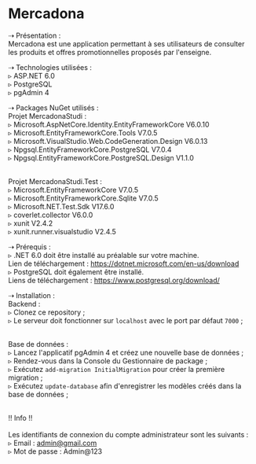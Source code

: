 
Mercadona
====================================================

⇢ Présentation :
<br> Mercadona est une application permettant à ses utilisateurs de consulter les produits et offres promotionnelles proposés par l'enseigne.
<br>

⇢ Technologies utilisées :
<br>▹ ASP.NET 6.0
<br>▹ PostgreSQL
<br>▹ pgAdmin 4
<br>

⇢ Packages NuGet utilisés :
<br>Projet MercadonaStudi :
<br>▹ Microsoft.AspNetCore.Identity.EntityFrameworkCore V6.0.10
<br>▹ Microsoft.EntityFrameworkCore.Tools V7.0.5
<br>▹ Microsoft.VisualStudio.Web.CodeGeneration.Design V6.0.13
<br>▹ Npgsql.EntityFrameworkCore.PostgreSQL V7.0.4
<br>▹ Npgsql.EntityFrameworkCore.PostgreSQL.Design V1.1.0
<br>

<br>Projet MercadonaStudi.Test :
<br>▹ Microsoft.EntityFrameworkCore V7.0.5
<br>▹ Microsoft.EntityFrameworkCore.Sqlite V7.0.5
<br>▹ Microsoft.NET.Test.Sdk V17.6.0
<br>▹ coverlet.collector V6.0.0
<br>▹ xunit V2.4.2
<br>▹ xunit.runner.visualstudio V2.4.5
<br>

⇢ Prérequis :
<br>▹ .NET 6.0 doit être installé au préalable sur votre machine.
<br> Lien de téléchargement : https://dotnet.microsoft.com/en-us/download
<br>▹ PostgreSQL doit également être installé.
<br> Liens de téléchargement : https://www.postgresql.org/download/
<br>

⇢ Installation :
<br>Backend :
<br>▹ Clonez ce repository ;
<br>▹ Le serveur doit fonctionner sur `localhost` avec le port par défaut `7000` ;
<br>

<br>Base de données :
<br>▹ Lancez l'applicatif pgAdmin 4 et créez une nouvelle base de données ;
<br>▹ Rendez-vous dans la Console du Gestionnaire de package ;
<br>▹ Exécutez `add-migration InitialMigration` pour créer la première migration ;
<br>▹ Exécutez `update-database` afin d'enregistrer les modèles créés dans la base de données ;
<br>

<br>!! Info !!
<br>
<br>Les identifiants de connexion du compte administrateur sont les suivants :
<br>▹ Email : admin@gmail.com
<br>▹ Mot de passe : Admin@123
